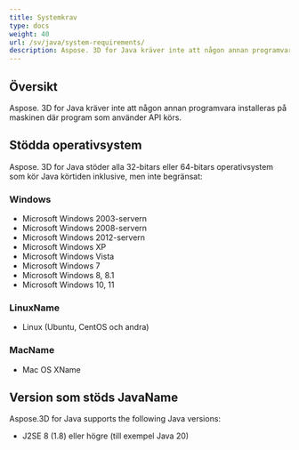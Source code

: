 ```yaml
---
title: Systemkrav
type: docs
weight: 40
url: /sv/java/system-requirements/
description: Aspose. 3D for Java kräver inte att någon annan programvara installeras på maskinen där program som använder API körs.
---
```

##  **Översikt**
Aspose. 3D for Java kräver inte att någon annan programvara installeras på maskinen där program som använder API körs.
##  **Stödda operativsystem**
Aspose. 3D for Java stöder alla 32-bitars eller 64-bitars operativsystem som kör Java körtiden inklusive, men inte begränsat:
###  **Windows**
- Microsoft Windows 2003-servern
- Microsoft Windows 2008-servern
- Microsoft Windows 2012-servern
- Microsoft Windows XP
- Microsoft Windows Vista
- Microsoft Windows 7
- Microsoft Windows 8, 8.1
- Microsoft Windows 10, 11
###  **LinuxName**
- Linux (Ubuntu, CentOS och andra)
###  **MacName**
- Mac OS XName
##  **Version som stöds JavaName**
Aspose.3D for Java supports the following Java versions:

- J2SE 8 (1.8) eller högre (till exempel Java 20)


